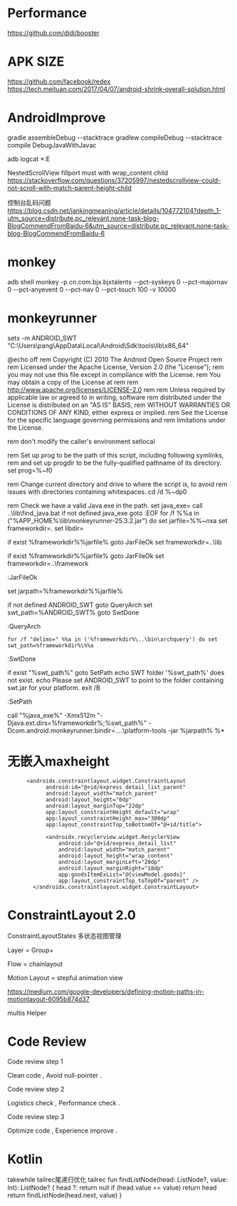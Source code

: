 # Performance
https://github.com/didi/booster
# APK SIZE
https://github.com/facebook/redex
https://tech.meituan.com/2017/04/07/android-shrink-overall-solution.html

# AndroidImprove

gradle assembleDebug --stacktrace
gradlew compileDebug --stacktrace 
compile DebugJavaWithJavac

adb logcat *:E

NestedScrollView fillport must with wrap_content child
https://stackoverflow.com/questions/37205997/nestedscrollview-could-not-scroll-with-match-parent-height-child

控制台乱码问题
https://blog.csdn.net/jankingmeaning/article/details/104772104?depth_1-utm_source=distribute.pc_relevant.none-task-blog-BlogCommendFromBaidu-6&utm_source=distribute.pc_relevant.none-task-blog-BlogCommendFromBaidu-6

# monkey

adb shell monkey -p cn.com.bjx.bjxtalents --pct-syskeys 0  --pct-majornav 0 --pct-anyevent 0 --pct-nav 0 --pct-touch 100  -v 10000

# monkeyrunner
setx -m ANDROID_SWT "C:\Users\pang\AppData\Local\Android\Sdk\tools\lib\x86_64"

@echo off
rem Copyright (C) 2010 The Android Open Source Project
rem
rem Licensed under the Apache License, Version 2.0 (the "License");
rem you may not use this file except in compliance with the License.
rem You may obtain a copy of the License at
rem
rem      http://www.apache.org/licenses/LICENSE-2.0
rem
rem Unless required by applicable law or agreed to in writing, software
rem distributed under the License is distributed on an "AS IS" BASIS,
rem WITHOUT WARRANTIES OR CONDITIONS OF ANY KIND, either express or implied.
rem See the License for the specific language governing permissions and
rem limitations under the License.

rem don't modify the caller's environment
setlocal

rem Set up prog to be the path of this script, including following symlinks,
rem and set up progdir to be the fully-qualified pathname of its directory.
set prog=%~f0

rem Change current directory and drive to where the script is, to avoid
rem issues with directories containing whitespaces.
cd /d %~dp0

rem Check we have a valid Java.exe in the path.
set java_exe=
call ..\lib\find_java.bat
if not defined java_exe goto :EOF
for /f %%a in ("%APP_HOME%\lib\monkeyrunner-25.3.2.jar") do set jarfile=%%~nxa
set frameworkdir=.
set libdir=

if exist %frameworkdir%\%jarfile% goto JarFileOk
    set frameworkdir=..\lib

if exist %frameworkdir%\%jarfile% goto JarFileOk
    set frameworkdir=..\framework

:JarFileOk

set jarpath=%frameworkdir%\%jarfile%

if not defined ANDROID_SWT goto QueryArch
    set swt_path=%ANDROID_SWT%
    goto SwtDone

:QueryArch

    for /f "delims=" %%a in ('%frameworkdir%\..\bin\archquery') do set swt_path=%frameworkdir%\%%a

:SwtDone

if exist "%swt_path%" goto SetPath
    echo SWT folder '%swt_path%' does not exist.
    echo Please set ANDROID_SWT to point to the folder containing swt.jar for your platform.
    exit /B

:SetPath

call "%java_exe%" -Xmx512m "-Djava.ext.dirs=%frameworkdir%;%swt_path%" -Dcom.android.monkeyrunner.bindir=..\..\platform-tools -jar %jarpath% %*

# 无嵌入maxheight
          <androidx.constraintlayout.widget.ConstraintLayout
                android:id="@+id/express_detail_list_parent"
                android:layout_width="match_parent"
                android:layout_height="0dp"
                android:layout_marginTop="22dp"
                app:layout_constraintHeight_default="wrap"
                app:layout_constraintHeight_max="300dp"
                app:layout_constraintTop_toBottomOf="@+id/title">

                <androidx.recyclerview.widget.RecyclerView
                    android:id="@+id/express_detail_list"
                    android:layout_width="match_parent"
                    android:layout_height="wrap_content"
                    android:layout_marginLeft="20dp"
                    android:layout_marginRight="18dp"
                    app:goodsItemExList="@{viewModel.goods}"
                    app:layout_constraintTop_toTopOf="parent" />
            </androidx.constraintlayout.widget.ConstraintLayout>
            
            
 # ConstraintLayout 2.0
 ConstraintLayoutStates 多状态视图管理
 
 Layer = Group+
 
 Flow = chainlayout
 
 Motion Layout = stepful animation view
 
 https://medium.com/google-developers/defining-motion-paths-in-motionlayout-6095b874d37
 
 multis Helper
 
 #  Code Review
 
 Code review step 1

 Clean code , Avoid null-pointer .


 Code review step 2
 
 Logistics check , Performance check .
 

 Code review step 3
 
 Optimize code , Experience improve .

# Kotlin
takewhile 
tailrec尾递归优化
tailrec fun findListNode(head: ListNode?, value: Int): ListNode? {
    head ?: return null
    if (head.value == value) return head
    return findListNode(head.next, value)
}
 
 



